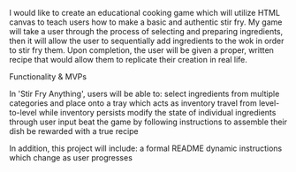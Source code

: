I would like to create an educational cooking game which will utilize HTML canvas to teach users how to make a basic and authentic stir fry.  My game will take a user through the process of selecting and preparing ingredients, then it will allow the user to sequentially add ingredients to the wok in order to stir fry them.  Upon completion, the user will be given a proper, written recipe that would allow them to replicate their creation in real life.

Functionality & MVPs

In 'Stir Fry Anything', users will be able to:
  select ingredients from multiple categories and place onto a tray which acts as inventory
  travel from level-to-level while inventory persists
  modify the state of individual ingredients through user input
  beat the game by following instructions to assemble their dish
  be rewarded with a true recipe

In addition, this project will include:
  a formal README
  dynamic instructions which change as user progresses

